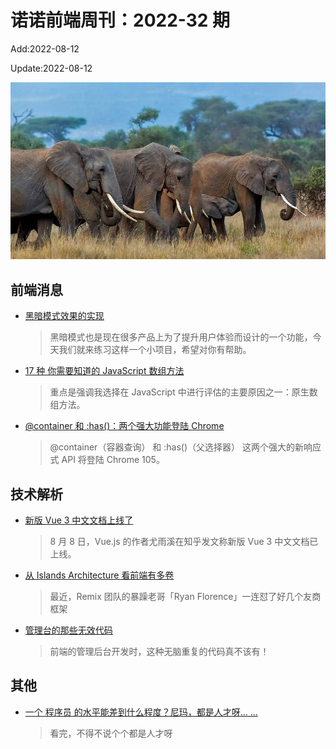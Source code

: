 <!--
 * @Description:
 * @Author: wangfuyuan
 * @Email: wangfuyuan@nnuo.com
 * @Date: 2022-06-12 14:32:06
 * @LastEditors: wangfuyuan
 * @LastEditTime: 2022-08-12 13:37:16
 * @FilePath: \nuofe-weekly1\2022\weekly-32.md
-->

# 诺诺前端周刊：2022-32 期

Add:2022-08-12

Update:2022-08-12

![202232](../images/2022/202232.jpg)

## 前端消息

- [黑暗模式效果的实现](https://mp.weixin.qq.com/s/F_G8nyCzTO6OoE-heiKv6g)

  > 黑暗模式也是现在很多产品上为了提升用户体验而设计的一个功能，今天我们就来练习这样一个小项目，希望对你有帮助。

- [17 种 你需要知道的 JavaScript 数组方法](https://mp.weixin.qq.com/s/b-mz2KhZsRnYZW8_htrmOQ)

  > 重点是强调我选择在 JavaScript 中进行评估的主要原因之一：原生数组方法。

- [@container 和 :has()：两个强大功能登陆 Chrome](https://mp.weixin.qq.com/s/eTUEprAd-1c1cK-l2VERPw)

  > @container（容器查询） 和 :has()（父选择器） 这两个强大的新响应式 API 将登陆 Chrome 105。

## 技术解析

- [新版 Vue 3 中文文档上线了](https://mp.weixin.qq.com/s/xLr_ndAx-OxHCIbKM_XQpQ)

  > 8 月 8 日，Vue.js 的作者尤雨溪在知乎发文称新版 Vue 3 中文文档已上线。

- [从 Islands Architecture 看前端有多卷](https://mp.weixin.qq.com/s/7Ej9P84j48S04nWWl0y-Og)

  > 最近，Remix 团队的暴躁老哥「Ryan Florence」一连怼了好几个友商框架

- [管理台的那些无效代码](https://mp.weixin.qq.com/s/knlWEpOll_No3wBladE3VQ)

  > 前端的管理后台开发时，这种无脑重复的代码真不该有！

## 其他

- [一个 程序员 的水平能差到什么程度？尼玛，都是人才呀... ...](https://mp.weixin.qq.com/s/JTQ4koFzmK0Y5Qco8KaDAw)

  > 看完，不得不说个个都是人才呀

